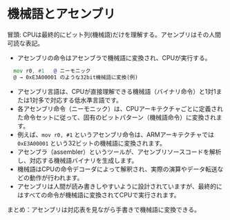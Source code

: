 # 機械語とアセンブリ

冒頭: CPUは最終的にビット列(機械語)だけを理解する。アセンブリはその人間可読な表記。

- アセンブリの命令はアセンブラで機械語に変換され、CPUが実行する。

```asm
  mov r0, #1   @ ニーモニック
  @ → 0xE3A00001 のような32bit機械語に変換(例)
```

- アセンブリ言語は、CPUが直接理解できる機械語（バイナリ命令）と1対1または1対多で対応する低水準言語です。
- 各アセンブリ命令（ニーモニック）は、CPUアーキテクチャごとに定義された命令セットに従って、固有のビットパターン（機械語命令）に変換されます。
- 例えば、`mov r0, #1` というアセンブリ命令は、ARMアーキテクチャでは `0xE3A00001` という32ビットの機械語に変換されます。
- アセンブラ（assembler）というツールが、アセンブリソースコードを解析し、対応する機械語バイナリを生成します。
- 機械語はCPUの命令デコーダによって解釈され、実際の演算やデータ転送などの動作が行われます。
- アセンブリは人間が読み書きしやすいように設計されていますが、最終的にはすべての命令が機械語に変換されてCPUで実行されます。

まとめ：アセンブリは対応表を見ながら手書きで機械語に変換できる。
